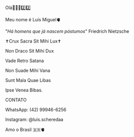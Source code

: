 Olá👋🇧🇷2️⃣2️⃣

Meu nome é Luís Miguel🫀


"_Há homens que já nascem póstumos_" Friedrich Nietzsche


✝️Crux Sacra Sit Mihi Lux✝️


 Non Draco Sit Mihi Dux

 
 Vade Retro Satana
 
 
 Non Suade Mihi Vana

 
 Sunt Mala Quae Libas

 
 Ipse Venea Bibas.
 

 
 CONTATO

WhatsApp: (42) 99946-6256

Instagram: @luis.scheredaa


Amo o Brasil 🇧🇷🫀


